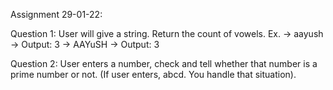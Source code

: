 Assignment 29-01-22:

Question 1:  User will give a string. Return the count of vowels.
Ex. -> aayush -> Output: 3 
-> AAYuSH -> Output: 3 

Question 2:  User enters a number, check and tell whether that number is a prime number or not. (If user enters, abcd. You handle that situation).
